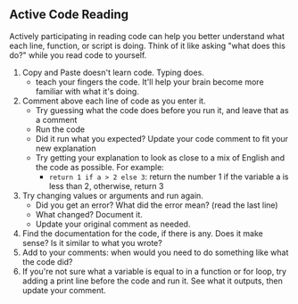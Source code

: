 ## Active Code Reading

Actively participating in reading code can help you better understand what each line, function, or script is doing. Think of it like asking "what does this do?" while you read code to yourself.

1. Copy and Paste doesn't learn code. Typing does.
    * teach your fingers the code. It'll help your brain become more familiar with what it's doing.
2. Comment above each line of code as you enter it.
    * Try guessing what the code does before you run it, and leave that as a comment
    * Run the code
    * Did it run what you expected? Update your code comment to fit your new explanation
    * Try getting your explanation to look as close to a mix of English and the code as possible. For example:
        - `return 1 if a > 2 else 3`: return the number 1 if the variable a is less than 2, otherwise, return 3
3. Try changing values or arguments and run again.
    * Did you get an error? What did the error mean? (read the last line)
    * What changed? Document it.
    * Update your original comment as needed.
4. Find the documentation for the code, if there is any. Does it make sense? Is it similar to what you wrote?
5. Add to your comments: when would you need to do something like what the code did?
6. If you're not sure what a variable is equal to in a function or for loop, try adding a print line before the code and run it. See what it outputs, then update your comment.


